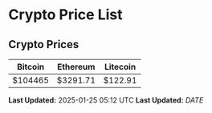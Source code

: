 # Crypto Price List

## Crypto Prices
| Bitcoin | Ethereum | Litecoin |
| ------- | -------- | -------- |
| $104465 | $3291.71 | $122.91 |
**Last Updated:** 2025-01-25 05:12 UTC
**Last Updated:** $DATE$
